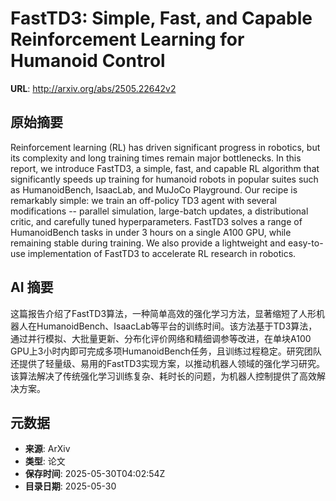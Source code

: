 # FastTD3: Simple, Fast, and Capable Reinforcement Learning for Humanoid Control

**URL**: http://arxiv.org/abs/2505.22642v2

## 原始摘要

Reinforcement learning (RL) has driven significant progress in robotics, but
its complexity and long training times remain major bottlenecks. In this
report, we introduce FastTD3, a simple, fast, and capable RL algorithm that
significantly speeds up training for humanoid robots in popular suites such as
HumanoidBench, IsaacLab, and MuJoCo Playground. Our recipe is remarkably
simple: we train an off-policy TD3 agent with several modifications -- parallel
simulation, large-batch updates, a distributional critic, and carefully tuned
hyperparameters. FastTD3 solves a range of HumanoidBench tasks in under 3 hours
on a single A100 GPU, while remaining stable during training. We also provide a
lightweight and easy-to-use implementation of FastTD3 to accelerate RL research
in robotics.


## AI 摘要

这篇报告介绍了FastTD3算法，一种简单高效的强化学习方法，显著缩短了人形机器人在HumanoidBench、IsaacLab等平台的训练时间。该方法基于TD3算法，通过并行模拟、大批量更新、分布化评价网络和精细调参等改进，在单块A100 GPU上3小时内即可完成多项HumanoidBench任务，且训练过程稳定。研究团队还提供了轻量级、易用的FastTD3实现方案，以推动机器人领域的强化学习研究。该算法解决了传统强化学习训练复杂、耗时长的问题，为机器人控制提供了高效解决方案。

## 元数据

- **来源**: ArXiv
- **类型**: 论文
- **保存时间**: 2025-05-30T04:02:54Z
- **目录日期**: 2025-05-30
